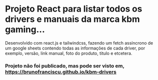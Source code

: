 # Projeto React para listar todos os drivers e manuais da marca kbm gaming...

Desenvolvido com react.js e tailwindcss, fazendo um fetch assíncrono de um google sheets contendo todas as informações de cada driver, por exemplo, versão, link manual, foto do produto, titulo e etcetera.

### Projeto não foi publicado, mas pode ser visto em, https://brunofranciscu.github.io/kbm-drivers

